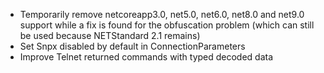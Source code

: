 - Temporarily remove netcoreapp3.0, net5.0, net6.0, net8.0 and net9.0 support while a fix is found for the obfuscation problem (which can still be used because NETStandard 2.1 remains)
- Set Snpx disabled by default in ConnectionParameters
- Improve Telnet returned commands with typed decoded data
